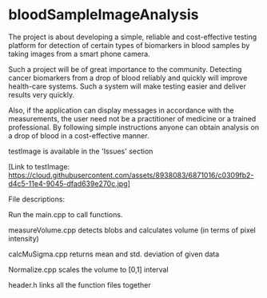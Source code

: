 # bloodSampleImageAnalysis

The project is about developing a simple, reliable and cost-effective testing platform for detection of certain types of biomarkers in blood samples by taking images from a smart phone camera.

Such a project will be of great importance to the community. Detecting cancer biomarkers from a drop of blood reliably and quickly will improve health-care systems. Such a system will make testing easier and deliver results very quickly.

Also, if the application can display messages in accordance with the measurements, the user need not be a practitioner of medicine or a trained professional. By following simple instructions anyone can obtain analysis on a drop of blood in a cost-effective manner.

testImage is available in the 'Issues' section 

[Link to testImage: https://cloud.githubusercontent.com/assets/8938083/6871016/c0309fb2-d4c5-11e4-9045-dfad639e270c.jpg]



File descriptions:

Run the main.cpp to call functions.

measureVolume.cpp detects blobs and calculates volume (in terms of pixel intensity)

calcMuSigma.cpp returns mean and std. deviation of given data

Normalize.cpp scales the volume to [0,1] interval

header.h links all the function files together
